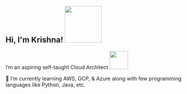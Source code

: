 <h2> Hi, I'm Krishna! <img src="https://media.giphy.com/media/lnORolcv2a0224p4y3/giphy.gif" width="100"></h2>

I’m an aspiring self-taught Cloud Architect <img src="https://media.giphy.com/media/4KEMBV2Mj1HX3J64Az/giphy.gif" width="50">

🌱 I’m currently learning AWS, GCP, & Azure along with few programming languages like Python, Java, etc. 
